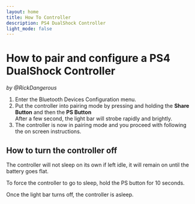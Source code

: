 ```yaml
---
layout: home
title: How To Controller
description: PS4 DualShock Controller
light_mode: false
---
```


# How to pair and configure a PS4 DualShock Controller
_by @RickDangerous_

1. Enter the Bluetooth Devices Configuration menu.
2. Put the controller into pairing mode by pressing and holding the **Share Button** and then the **PS Button**  
After a few second, the light bar will strobe rapidly and brightly.
3. The controller is now in pairing mode and you proceed with following the on screen instructions.

## How to turn the controller off

The controller will not sleep on its own if left idle, it will remain on until the battery goes flat.

To force the controller to go to sleep, hold the PS button for 10 seconds.

Once the light bar turns off, the controller is asleep.
